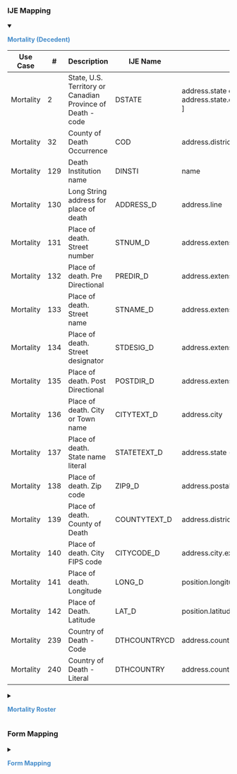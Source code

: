 
### IJE Mapping

<style>
 .context-menu {cursor: context-menu; color: #438bca;}
 .context-menu:hover {opacity: 0.5;}
</style>
<details open>

<summary>

<strong class='context-menu'> Mortality (Decedent) </strong>

</summary>
<table class='grid'>
<thead>
  <tr>
    <th style='text-align: center'><strong>Use Case</strong></th>
    <th><strong>#</strong></th>
    <th><strong>Description</strong></th>
    <th><strong>IJE Name</strong></th>
    <th><strong>Field</strong></th>
    <th><strong>Type</strong></th>
    <th><strong>Value Set/Comments</strong></th>
  </tr>
</thead>
<tbody>
<tr>
  <td style='text-align: center'>Mortality</td>
  <td>2</td>
  <td>State, U.S. Territory or Canadian Province of Death - code</td>
  <td>DSTATE</td>
  <td>address.state or address.state.extension[nationalReportingJurisdictionId ]</td>
  <td>codeable</td>
  <td><a href='https://hl7.org/fhir/us/vr-common-library/2024Jan/ValueSet-ValueSet-states-territories-provinces-vr.html'>ValueSetStatesTerritoriesAndProvincesVitalRecords</a> in state field or <a href='https://hl7.org/fhir/us/vr-common-library/2024Jan/ValueSet-ValueSet-jurisdiction-vr.html'>ValueSetJurisdictionVitalRecords</a> in extension</td>
</tr>
<tr>
  <td style='text-align: center'>Mortality</td>
  <td>32</td>
  <td>County of Death Occurrence</td>
  <td>COD</td>
  <td>address.district.extension[ districtCode ]</td>
  <td>integer</td>
  <td>see <a href='usage.html#county-codes'>CountyCodes</a></td>
</tr>
<tr>
  <td style='text-align: center'>Mortality</td>
  <td>129</td>
  <td>Death Institution name</td>
  <td>DINSTI</td>
  <td>name</td>
  <td>string </td>
  <td>-</td>
</tr>
<tr>
  <td style='text-align: center'>Mortality</td>
  <td>130</td>
  <td>Long String address for place of death</td>
  <td>ADDRESS_D</td>
  <td>address.line</td>
  <td>string </td>
  <td>-</td>
</tr>
<tr>
  <td style='text-align: center'>Mortality</td>
  <td>131</td>
  <td>Place of death. Street number</td>
  <td>STNUM_D</td>
  <td>address.extension[stnum]</td>
  <td>string</td>
  <td>-</td>
</tr>
<tr>
  <td style='text-align: center'>Mortality</td>
  <td>132</td>
  <td>Place of death. Pre Directional</td>
  <td>PREDIR_D</td>
  <td>address.extension[predir]</td>
  <td>string</td>
  <td>-</td>
</tr>
<tr>
  <td style='text-align: center'>Mortality</td>
  <td>133</td>
  <td>Place of death. Street name</td>
  <td>STNAME_D</td>
  <td>address.extension[stname]</td>
  <td>string</td>
  <td>-</td>
</tr>
<tr>
  <td style='text-align: center'>Mortality</td>
  <td>134</td>
  <td>Place of death. Street designator</td>
  <td>STDESIG_D</td>
  <td>address.extension[stdesig]</td>
  <td>string</td>
  <td>-</td>
</tr>
<tr>
  <td style='text-align: center'>Mortality</td>
  <td>135</td>
  <td>Place of death. Post Directional</td>
  <td>POSTDIR_D</td>
  <td>address.extension[postdir]</td>
  <td>string</td>
  <td>-</td>
</tr>
<tr>
  <td style='text-align: center'>Mortality</td>
  <td>136</td>
  <td>Place of death. City or Town name</td>
  <td>CITYTEXT_D</td>
  <td>address.city</td>
  <td>string</td>
  <td>-</td>
</tr>
<tr>
  <td style='text-align: center'>Mortality</td>
  <td>137</td>
  <td>Place of death. State name literal</td>
  <td>STATETEXT_D</td>
  <td>address.state (expanded from 2 letter code)</td>
  <td>string</td>
  <td>-</td>
</tr>
<tr>
  <td style='text-align: center'>Mortality</td>
  <td>138</td>
  <td>Place of death. Zip code</td>
  <td>ZIP9_D</td>
  <td>address.postalCode</td>
  <td>string</td>
  <td>-</td>
</tr>
<tr>
  <td style='text-align: center'>Mortality</td>
  <td>139</td>
  <td>Place of death. County of Death</td>
  <td>COUNTYTEXT_D</td>
  <td>address.district</td>
  <td>string</td>
  <td>-</td>
</tr>
<tr>
  <td style='text-align: center'>Mortality</td>
  <td>140</td>
  <td>Place of death. City FIPS code</td>
  <td>CITYCODE_D</td>
  <td>address.city.extension[ cityCode]</td>
  <td>integer</td>
  <td>see <a href='usage.html#city-codes'>CityCodes</a></td>
</tr>
<tr>
  <td style='text-align: center'>Mortality</td>
  <td>141</td>
  <td>Place of death. Longitude</td>
  <td>LONG_D</td>
  <td>position.longitude</td>
  <td>float</td>
  <td>-</td>
</tr>
<tr>
  <td style='text-align: center'>Mortality</td>
  <td>142</td>
  <td>Place of Death. Latitude</td>
  <td>LAT_D</td>
  <td>position.latitude</td>
  <td>float</td>
  <td>-</td>
</tr>
<tr>
  <td style='text-align: center'>Mortality</td>
  <td>239</td>
  <td>Country of Death - Code</td>
  <td>DTHCOUNTRYCD</td>
  <td>address.country </td>
  <td>string </td>
  <td><a href='https://hl7.org/fhir/us/vr-common-library/2024Jan/ValueSet-ValueSet-residence-country-vr.html'>ValueSetResidenceCountryVitalRecords</a>.  Note: For US Death certificates should be US</td>
</tr>
<tr>
  <td style='text-align: center'>Mortality</td>
  <td>240</td>
  <td>Country of Death - Literal</td>
  <td>DTHCOUNTRY</td>
  <td>address.country  (expanded from 2 letter code)</td>
  <td>string </td>
  <td>See <a href='usage.html#country-literals'>CountryLiterals</a>.   Not used. For US Death certificates should be 'United States'.</td>
</tr>

</tbody>
</table>

</details>
<p></p>

<details>

<summary>

<strong class='context-menu'> Mortality Roster </strong>

</summary>
<table class='grid'>
<thead>
  <tr>
    <th style='text-align: center'><strong>Use Case</strong></th>
    <th><strong>#</strong></th>
    <th><strong>Description</strong></th>
    <th><strong>IJE Name</strong></th>
    <th><strong>Field</strong></th>
    <th><strong>Type</strong></th>
    <th><strong>Value Set/Comments</strong></th>
  </tr>
</thead>
<tbody>
<tr>
  <td style='text-align: center'>Mortality Roster</td>
  <td>6</td>
  <td>State, U.S. Territory or Canadian Province of Death - literal</td>
  <td>STATETEXT_D</td>
  <td>address.state (expanded from 2 letter code)</td>
  <td>string</td>
  <td>-</td>
</tr>
<tr>
  <td style='text-align: center'>Mortality Roster</td>
  <td>7</td>
  <td>State, U.S. Territory or Canadian Province of Death - code</td>
  <td>DSTATE</td>
  <td>address.state or address.state.extension[nationalReportingJurisdictionId ]</td>
  <td>codeable</td>
  <td><a href='https://hl7.org/fhir/us/vr-common-library/2024Jan/ValueSet-ValueSet-states-territories-provinces-vr.html'>ValueSetStatesTerritoriesAndProvincesVitalRecords</a> or <a href='https://hl7.org/fhir/us/vr-common-library/2024Jan/ValueSet-ValueSet-jurisdiction-vr.html'>ValueSetJurisdictionVitalRecords</a></td>
</tr>
<tr>
  <td style='text-align: center'>Mortality Roster</td>
  <td>30</td>
  <td>Death Country - Code</td>
  <td>DCOUNTRYC</td>
  <td>address.country </td>
  <td>string </td>
  <td><a href='https://hl7.org/fhir/us/vr-common-library/2024Jan/ValueSet-ValueSet-residence-country-vr.html'>ValueSetResidenceCountryVitalRecords</a>.  Note: For US Death certificates should be US.   </td>
</tr>

</tbody>
</table>

</details>
<p></p>

### Form Mapping
<details>

<summary>

<strong class='context-menu' >Form Mapping</strong>

</summary>
<table class='grid'>
<thead>
  <tr>
    <th style='text-align: center'><strong>Item #</strong></th>
    <th><strong>Form Field</strong></th>
    <th><strong>FHIR Profile Field</strong></th>
    <th><strong>Reference</strong></th>
  </tr>
</thead>
<tbody>
<tr>
  <td style='text-align: center'>17</td>
  <td>County of Death</td>
  <td>address.district</td>
  <td><a href='https://www.cdc.gov/nchs/data/dvs/DEATH11-03final-ACC.pdf'> Certificate of Death</a></td>
</tr>
</tbody>
</table>
